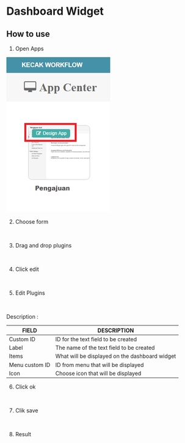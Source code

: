 # Dashboard Widget

## How to use

1. Open Apps

<img src="https://raw.githubusercontent.com/kinnara-digital-studio/kecak-workflow/master/docs/assets/liveValidation_openApps.png" alt="" />

2. Choose form

<img src="https://raw.githubusercontent.com/kinnara-digital-studio/kecak-workflow/master/docs/assets/.png" alt="" />

3. Drag and drop plugins

<img src="https://raw.githubusercontent.com/kinnara-digital-studio/kecak-workflow/master/docs/assets/.png" alt="" />

4. Click edit

<img src="https://raw.githubusercontent.com/kinnara-digital-studio/kecak-workflow/master/docs/assets/.png" alt="" />

5. Edit Plugins

<img src="https://raw.githubusercontent.com/kinnara-digital-studio/kecak-workflow/master/docs/assets/.png" alt="" />

Description :

|FIELD|DESCRIPTION|
|--|--|
|Custom ID|ID for the text field to be created|
|Label|The name of the text field to be created|
|Items|What will be displayed on the dashboard widget|
|Menu custom ID|ID from menu that will be displayed|
|Icon|Choose icon that will be displayed|

6. Click ok

<img src="https://raw.githubusercontent.com/kinnara-digital-studio/kecak-workflow/master/docs/assets/.png" alt="" />

7. Clik save

<img src="https://raw.githubusercontent.com/kinnara-digital-studio/kecak-workflow/master/docs/assets/.png" alt="" />

8. Result

<img src="https://raw.githubusercontent.com/kinnara-digital-studio/kecak-workflow/master/docs/assets/.png" alt="" />

